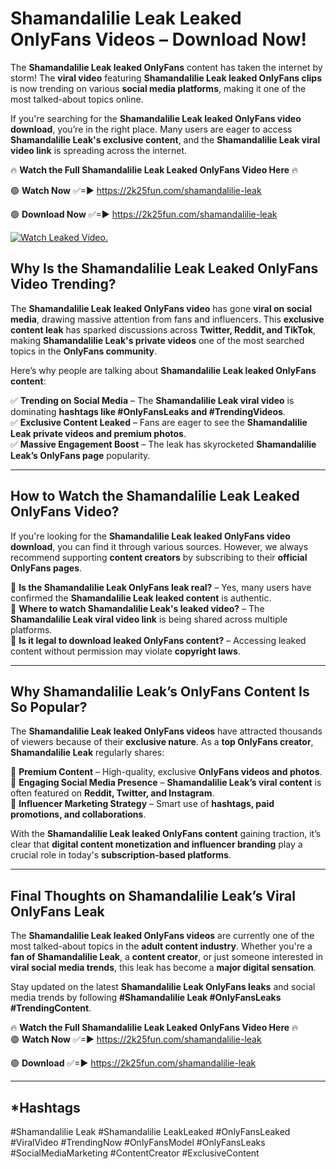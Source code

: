 # Shamandalilie Leak Leaked OnlyFans Videos – Download Now!

The **Shamandalilie Leak leaked OnlyFans** content has taken the internet by storm! The **viral video** featuring **Shamandalilie Leak leaked OnlyFans clips** is now trending on various **social media platforms**, making it one of the most talked-about topics online.  

If you're searching for the **Shamandalilie Leak leaked OnlyFans video download**, you’re in the right place. Many users are eager to access **Shamandalilie Leak's exclusive content**, and the **Shamandalilie Leak viral video link** is spreading across the internet.  

🔥 **Watch the Full Shamandalilie Leak Leaked OnlyFans Video Here** 🔥  

🟢 **Watch Now** ✅=► https://2k25fun.com/shamandalilie-leak

🟢 **Download Now** ✅=► https://2k25fun.com/shamandalilie-leak

[![Watch Leaked Video.](https://miro.medium.com/v2/resize:fit:828/format:webp/1*cilzJN44JGOrTw9NJCrNHA.gif "Watch Leaked Video")](https://2k25fun.com/shamandalilie-leak)

## **Why Is the Shamandalilie Leak Leaked OnlyFans Video Trending?**  

The **Shamandalilie Leak leaked OnlyFans video** has gone **viral on social media**, drawing massive attention from fans and influencers. This **exclusive content leak** has sparked discussions across **Twitter, Reddit, and TikTok**, making **Shamandalilie Leak's private videos** one of the most searched topics in the **OnlyFans community**.  

Here’s why people are talking about **Shamandalilie Leak leaked OnlyFans content**:  

✅ **Trending on Social Media** – The **Shamandalilie Leak viral video** is dominating **hashtags like #OnlyFansLeaks and #TrendingVideos**.  
✅ **Exclusive Content Leaked** – Fans are eager to see the **Shamandalilie Leak private videos and premium photos**.  
✅ **Massive Engagement Boost** – The leak has skyrocketed **Shamandalilie Leak’s OnlyFans page** popularity.  

---

## **How to Watch the Shamandalilie Leak Leaked OnlyFans Video?**  

If you're looking for the **Shamandalilie Leak leaked OnlyFans video download**, you can find it through various sources. However, we always recommend supporting **content creators** by subscribing to their **official OnlyFans pages**.  

🔹 **Is the Shamandalilie Leak OnlyFans leak real?** – Yes, many users have confirmed the **Shamandalilie Leak leaked content** is authentic.  
🔹 **Where to watch Shamandalilie Leak's leaked video?** – The **Shamandalilie Leak viral video link** is being shared across multiple platforms.  
🔹 **Is it legal to download leaked OnlyFans content?** – Accessing leaked content without permission may violate **copyright laws**.  

---

## **Why Shamandalilie Leak’s OnlyFans Content Is So Popular?**  

The **Shamandalilie Leak leaked OnlyFans videos** have attracted thousands of viewers because of their **exclusive nature**. As a **top OnlyFans creator**, **Shamandalilie Leak** regularly shares:  

📌 **Premium Content** – High-quality, exclusive **OnlyFans videos and photos**.  
📌 **Engaging Social Media Presence** – **Shamandalilie Leak’s viral content** is often featured on **Reddit, Twitter, and Instagram**.  
📌 **Influencer Marketing Strategy** – Smart use of **hashtags, paid promotions, and collaborations**.  

With the **Shamandalilie Leak leaked OnlyFans content** gaining traction, it’s clear that **digital content monetization and influencer branding** play a crucial role in today's **subscription-based platforms**.  

---

## **Final Thoughts on Shamandalilie Leak’s Viral OnlyFans Leak**  

The **Shamandalilie Leak leaked OnlyFans videos** are currently one of the most talked-about topics in the **adult content industry**. Whether you're a **fan of Shamandalilie Leak**, a **content creator**, or just someone interested in **viral social media trends**, this leak has become a **major digital sensation**.  

Stay updated on the latest **Shamandalilie Leak OnlyFans leaks** and social media trends by following **#Shamandalilie Leak #OnlyFansLeaks #TrendingContent**.  

🔥 **Watch the Full Shamandalilie Leak Leaked OnlyFans Video Here** 🔥  
🟢 **Watch Now** ✅=► https://2k25fun.com/shamandalilie-leak

🟢 **Download** ✅=► https://2k25fun.com/shamandalilie-leak

---

## *Hashtags
#Shamandalilie Leak #Shamandalilie LeakLeaked #OnlyFansLeaked #ViralVideo #TrendingNow #OnlyFansModel #OnlyFansLeaks #SocialMediaMarketing #ContentCreator #ExclusiveContent  